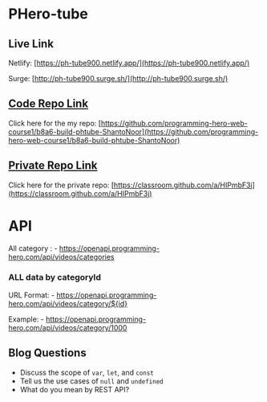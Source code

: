 # PHero-tube

## Live Link

Netlify: [https://ph-tube900.netlify.app/](https://ph-tube900.netlify.app/)

Surge: [http://ph-tube900.surge.sh/](http://ph-tube900.surge.sh/)

## [Code Repo Link](https://github.com/programming-hero-web-course1/b8a6-build-phtube-ShantoNoor)

Click here for the my repo: [https://github.com/programming-hero-web-course1/b8a6-build-phtube-ShantoNoor](https://github.com/programming-hero-web-course1/b8a6-build-phtube-ShantoNoor)

## [ Private Repo Link](https://classroom.github.com/a/HIPmbF3j)

Click here for the private repo: [https://classroom.github.com/a/HIPmbF3j](https://classroom.github.com/a/HIPmbF3j)

# API

All category :  - https://openapi.programming-hero.com/api/videos/categories


### ALL data by categoryId
URL Format: - https://openapi.programming-hero.com/api/videos/category/${id}

Example: - https://openapi.programming-hero.com/api/videos/category/1000

## Blog Questions

- Discuss the scope of `var`, `let`, and `const`
- Tell us the use cases of `null` and `undefined`
- What do you mean by REST API?
